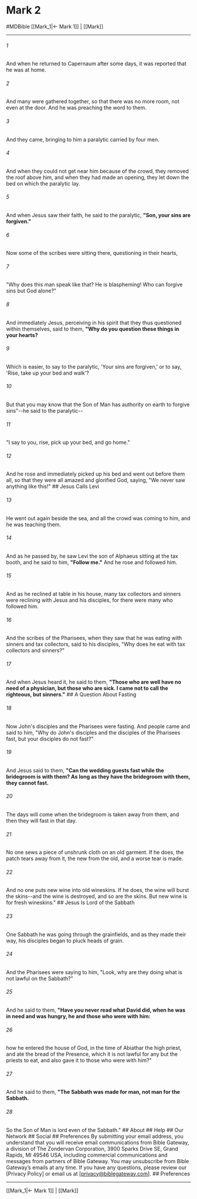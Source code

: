 # Mark 2
#MDBible
[[Mark_1|← Mark 1]] | [[Mark]]

***






###### 1 


And when he returned to Capernaum after some days, it was reported that he was at home. 





###### 2 


And many were gathered together, so that there was no more room, not even at the door. And he was preaching the word to them. 





###### 3 


And they came, bringing to him a paralytic carried by four men. 





###### 4 


And when they could not get near him because of the crowd, they removed the roof above him, and when they had made an opening, they let down the bed on which the paralytic lay. 





###### 5 


And when Jesus saw their faith, he said to the paralytic, **"Son, your sins are forgiven."** 





###### 6 


Now some of the scribes were sitting there, questioning in their hearts, 





###### 7 


"Why does this man speak like that? He is blaspheming! Who can forgive sins but God alone?" 





###### 8 


And immediately Jesus, perceiving in his spirit that they thus questioned within themselves, said to them, **"Why do you question these things in your hearts?** 





###### 9 


Which is easier, to say to the paralytic, 'Your sins are forgiven,' or to say, 'Rise, take up your bed and walk'? 





###### 10 


But that you may know that the Son of Man has authority on earth to forgive sins"--he said to the paralytic-- 





###### 11 


"I say to you, rise, pick up your bed, and go home." 





###### 12 


And he rose and immediately picked up his bed and went out before them all, so that they were all amazed and glorified God, saying, "We never saw anything like this!" ## Jesus Calls Levi 





###### 13 


He went out again beside the sea, and all the crowd was coming to him, and he was teaching them. 





###### 14 


And as he passed by, he saw Levi the son of Alphaeus sitting at the tax booth, and he said to him, **"Follow me."** And he rose and followed him. 





###### 15 


And as he reclined at table in his house, many tax collectors and sinners were reclining with Jesus and his disciples, for there were many who followed him. 





###### 16 


And the scribes of the Pharisees, when they saw that he was eating with sinners and tax collectors, said to his disciples, "Why does he eat with tax collectors and sinners?" 





###### 17 


And when Jesus heard it, he said to them, **"Those who are well have no need of a physician, but those who are sick. I came not to call the righteous, but sinners."** ## A Question About Fasting 





###### 18 


Now John's disciples and the Pharisees were fasting. And people came and said to him, "Why do John's disciples and the disciples of the Pharisees fast, but your disciples do not fast?" 





###### 19 


And Jesus said to them, **"Can the wedding guests fast while the bridegroom is with them? As long as they have the bridegroom with them, they cannot fast.** 





###### 20 


The days will come when the bridegroom is taken away from them, and then they will fast in that day. 





###### 21 


No one sews a piece of unshrunk cloth on an old garment. If he does, the patch tears away from it, the new from the old, and a worse tear is made. 





###### 22 


And no one puts new wine into old wineskins. If he does, the wine will burst the skins--and the wine is destroyed, and so are the skins. But new wine is for fresh wineskins." ## Jesus Is Lord of the Sabbath 





###### 23 


One Sabbath he was going through the grainfields, and as they made their way, his disciples began to pluck heads of grain. 





###### 24 


And the Pharisees were saying to him, "Look, why are they doing what is not lawful on the Sabbath?" 





###### 25 


And he said to them, **"Have you never read what David did, when he was in need and was hungry, he and those who were with him:** 





###### 26 


how he entered the house of God, in the time of Abiathar the high priest, and ate the bread of the Presence, which it is not lawful for any but the priests to eat, and also gave it to those who were with him?" 





###### 27 


And he said to them, **"The Sabbath was made for man, not man for the Sabbath.** 





###### 28 


So the Son of Man is lord even of the Sabbath." ## About ## Help ## Our Network ## Social ## Preferences By submitting your email address, you understand that you will receive email communications from Bible Gateway, a division of The Zondervan Corporation, 3900 Sparks Drive SE, Grand Rapids, MI 49546 USA, including commercial communications and messages from partners of Bible Gateway. You may unsubscribe from Bible Gateway&rsquo;s emails at any time. If you have any questions, please review our [Privacy Policy] or email us at [privacy@biblegateway.com]. ## Preferences

***

[[Mark_1|← Mark 1]] | [[Mark]]
